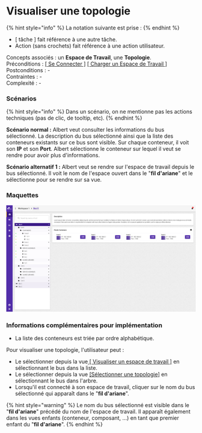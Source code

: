# Visualiser une topologie

{% hint style="info" %}
La notation suivante est prise :
{% endhint %}

* \[ tâche \] fait référence à une autre tâche.
* Action \(sans crochets\) fait référence à une action utilisateur.

Concepts associés : un **Espace de Travail**, une **Topologie**.  
Préconditions : [\[ Se Connecter \]](../espace-de-travail/se-connecter.md) [\[ Charger un Espace de Travail \]](visualiser-une-topologie.md)  
Postconditions : -  
Contraintes : -  
Complexité : -

### Scénarios

{% hint style="info" %}
Dans un scénario, on ne mentionne pas les actions techniques \(pas de clic, de tooltip, etc\).
{% endhint %}

**Scénario normal :** Albert veut consulter les informations du bus sélectionné. La description du bus sélectionné ainsi que la liste des conteneurs existants sur ce bus sont visible. Sur chaque conteneur, il voit son **IP** et son **Port**. Albert sélectionne le conteneur sur lequel il veut se rendre pour avoir plus d'informations.

**Scénario alternatif 1 :** Albert veut se rendre sur l'espace de travail depuis le bus sélectionné. Il voit le nom de l'espace ouvert dans le "**fil d'ariane**" et le sélectionne pour se rendre sur sa vue.

### Maquettes

![Page d&apos;un bus s&#xE9;lectionn&#xE9;](../../.gitbook/assets/bus.png)

### Informations complémentaires pour implémentation

* La liste des conteneurs est triée par ordre alphabétique.

Pour visualiser une topologie, l'utilisateur peut :

* Le sélectionner depuis la vue[ \[ Visualiser un espace de travail \]](../espace-de-travail/visualiser-un-espace-de-travail.md) en sélectionnant le bus dans la liste.
* Le sélectionner depuis la vue [\[Sélectionner une topologie\]](selectionner-une-topologie.md) en sélectionnant le bus dans l'arbre.
* Lorsqu'il est connecté à son espace de travail, cliquer sur le nom du bus sélectionné qui apparaît dans le "**fil d'ariane**".

{% hint style="warning" %}
Le nom du bus sélectionné est visible dans le "**fil d'ariane**" précédé du nom de l'espace de travail. Il apparaît également dans les vues enfants \(conteneur, composant, ...\) en tant que premier enfant du "**fil d'ariane**".
{% endhint %}

